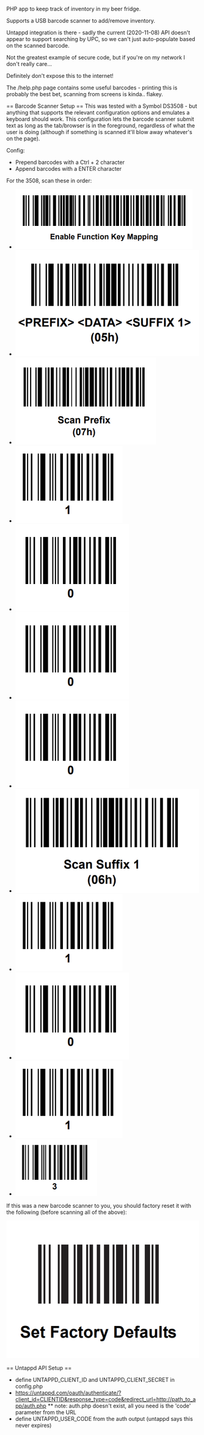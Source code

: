 PHP app to keep track of inventory in my beer fridge.

Supports a USB barcode scanner to add/remove inventory.

Untappd integration is there - sadly the current (2020-11-08) API doesn't appear to support searching by UPC, so we can't just auto-populate based on the scanned barcode.

Not the greatest example of secure code, but if you're on my network I don't really care...

Definitely don't expose this to the internet!

The /help.php page contains some useful barcodes - printing this is probably the best bet, scanning from screens is kinda.. flakey.

== Barcode Scanner Setup ==
This was tested with a Symbol DS3508 - but anything that supports the relevant configuration options and emulates a keyboard should work.  This configuration lets the barcode scanner submit text as long as the tab/browser is in the foreground, regardless of what the user is doing (although if something is scanned it'll blow away whatever's on the page).

Config:

* Prepend barcodes with a Ctrl + 2 character
* Append barcodes with a ENTER character

For the 3508, scan these in order:

* ![](images/enable_function_keys.png)
* ![](images/prefix_suffix.png)
* ![](images/configure_prefix.png)
* ![](images/1.png)
* ![](images/0.png)
* ![](images/0.png)
* ![](images/0.png)
* ![](images/configure_suffix.png)
* ![](images/1.png)
* ![](images/0.png)
* ![](images/1.png)
* ![](images/3.png)

If this was a new barcode scanner to you, you should factory reset it with the following (before scanning all of the above):

![](images/factory_default.png)



== Untappd API Setup ==

* define UNTAPPD_CLIENT_ID and UNTAPPD_CLIENT_SECRET in config.php
* https://untappd.com/oauth/authenticate/?client_id=CLIENTID&response_type=code&redirect_url=http://path_to_app/auth.php
** note: auth.php doesn't exist, all you need is the 'code' parameter from the URL
* define UNTAPPD_USER_CODE from the auth output (untappd says this never expires)
